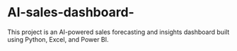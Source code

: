 # AI-sales-dashboard-
This project is an AI-powered sales forecasting and insights dashboard built using Python, Excel, and Power BI.
